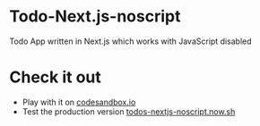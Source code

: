 # Todo-Next.js-noscript
Todo App written in Next.js which works with JavaScript disabled


# Check it out

 - Play with it on [codesandbox.io](https://codesandbox.io/s/vyq55pyp87?fontsize=14&hidenavigation=1&view=preview)
 - Test the production version [todos-nextjs-noscript.now.sh](https://todo-nextjs-noscript-dsxcahgaus.now.sh)
